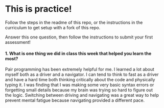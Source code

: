 # This is practice!

Follow the steps in the readme of this repo, or the instructions in the curriculum to get setup with a fork of this repo.

Answer this one question, then follow the instructions to submit your first assessment!

#### 1. What is one thing we did in class this week that helped you learn the most?  

Pair programming has been extremely helpful for me. I learned a lot about myself both as a driver and a navigator. I can tend to think to fast as a driver and have a hard time both thinking critically about the code and physically typing it. I was finding that I was making some very basic syntax errors or forgetting small details because my brain was trying so hard to figure out the logic. Switching between driving and navigating was a great way to help prevent mental fatigue because navigating provided a different pace.
